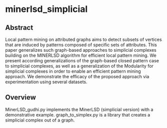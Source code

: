 # minerlsd_simplicial

## Abstract
Local pattern mining on attributed graphs aims to detect subsets of vertices that are induced by patterns composed of specific sets of attributes. This paper generalizes such graph-based approaches to simplicial complexes building on the MINERLSD algorithm for efficient local pattern mining. We present according generalizations of the graph-based closed pattern case to simplicial complexes, as well as a generalization of the Modularity for simplicial complexes in order to enable an efficient pattern mining approach. We demonstrate the efficacy of the proposed approach via experimentation using several datasets.

## Overview
MinerLSD_gudhi.py implements the MinerLSD (simplicial version) with a demonstrative example.
graph_to_simplex.py is a library that creates a simplicial complex out of a graph.
